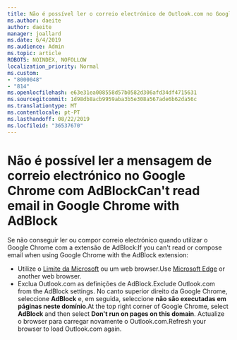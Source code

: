```yaml
---
title: Não é possível ler o correio electrónico de Outlook.com no Google Chrome com AdBlock
ms.author: daeite
author: daeite
manager: joallard
ms.date: 6/4/2019
ms.audience: Admin
ms.topic: article
ROBOTS: NOINDEX, NOFOLLOW
localization_priority: Normal
ms.custom:
- "8000048"
- "814"
ms.openlocfilehash: e63e31ea008558d57b0582d306afd34df4715631
ms.sourcegitcommit: 1d98db8acb9959aba3b5e308a567ade6b62da56c
ms.translationtype: MT
ms.contentlocale: pt-PT
ms.lasthandoff: 08/22/2019
ms.locfileid: "36537670"
---
```

# <a name="cant-read-email-in-google-chrome-with-adblock"></a><span data-ttu-id="9aa18-102">Não é possível ler a mensagem de correio electrónico no Google Chrome com AdBlock</span><span class="sxs-lookup"><span data-stu-id="9aa18-102">Can't read email in Google Chrome with AdBlock</span></span>

<span data-ttu-id="9aa18-103">Se não conseguir ler ou compor correio electrónico quando utilizar o Google Chrome com a extensão de AdBlock:</span><span class="sxs-lookup"><span data-stu-id="9aa18-103">If you can't read or compose email when using Google Chrome with the AdBlock extension:</span></span>

- <span data-ttu-id="9aa18-104">Utilize o [Limite da Microsoft](https://go.microsoft.com/fwlink/p/?linkid=2001503&amp;clcid=0x409) ou um web browser.</span><span class="sxs-lookup"><span data-stu-id="9aa18-104">Use [Microsoft Edge](https://go.microsoft.com/fwlink/p/?linkid=2001503&amp;clcid=0x409) or another web browser.</span></span>
- <span data-ttu-id="9aa18-105">Exclua Outlook.com as definições de AdBlock.</span><span class="sxs-lookup"><span data-stu-id="9aa18-105">Exclude Outlook.com from the AdBlock settings.</span></span> <span data-ttu-id="9aa18-106">No canto superior direito da Google Chrome, seleccione **AdBlock** e, em seguida, seleccione **não são executadas em páginas neste domínio**.</span><span class="sxs-lookup"><span data-stu-id="9aa18-106">At the top right corner of Google Chrome, select **AdBlock** and then select **Don't run on pages on this domain**.</span></span> <span data-ttu-id="9aa18-107">Actualize o browser para carregar novamente o Outlook.com.</span><span class="sxs-lookup"><span data-stu-id="9aa18-107">Refresh your browser to load Outlook.com again.</span></span>
